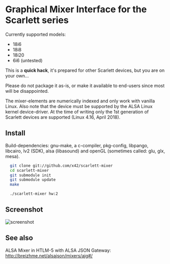 Graphical Mixer Interface for the Scarlett series
=================================================

Currently supported models:
- 18i6
- 18i8
- 18i20
- 6i6 (untested)

This is a **quick hack**, it's prepared for other Scarlett devices, but you are on your own...

Please do not package it as-is, or make it available to end-users since most will be disappointed.

The mixer-elements are numerically indexed and only work with vanilla Linux. Also note
that the device must be supported by the ALSA Linux kernel device-driver. At the time of writing
only the 1st generation of Scarlett devices are supported (Linux 4.16, April 2018).

Install
-------

Build-dependencies: gnu-make, a c-compiler, pkg-config, libpango, libcairo,
lv2 (SDK), alsa (libasound) and openGL (sometimes called: glu, glx, mesa).

```bash
  git clone git://github.com/x42/scarlett-mixer
  cd scarlett-mixer
  git submodule init
  git submodule update
  make
```

```bash
  ./scarlett-mixer hw:2
```

Screenshot
----------

![screenshot](https://raw.github.com/x42/scarlett-mixer/master/scarlett-mixer-gui.png "Scarlett 18i6 Mixer")

See also
--------

ALSA Mixer in HTLM-5 with ALSA JSON Gateway: http://breizhme.net/alsajson/mixers/ajg#/
